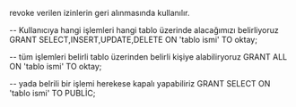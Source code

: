 revoke verilen izinlerin geri alınmasında kullanılır.



-- Kullanıcıya hangi işlemleri hangi tablo üzerinde alacağımızı belirliyoruz
GRANT SELECT,INSERT,UPDATE,DELETE ON 'tablo ismi' TO oktay;

-- tüm işlemleri belirli tablo üzerinden belirli kişiye alabiliryoruz
GRANT ALL ON 'tablo ismi' TO oktay;

-- yada belrili bir işlemi herekese kapalı yapabiliriz
GRANT SELECT ON 'tablo ismi' TO PUBLİC;

